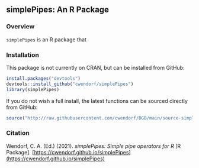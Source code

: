 
## simplePipes: An R Package

### Overview

`simplePipes` is an R package that 

### Installation

This package is not currently on CRAN, but can be installed from GitHub:

``` r
install.packages("devtools")
devtools::install_github("cwendorf/simplePipes")
library(simplePipes)
```

If you do not wish a full install, the latest functions can be sourced directly from GitHub:

```r
source("http://raw.githubusercontent.com/cwendorf/DGB/main/source-simplePipes.R")
```

### Citation

Wendorf, C. A. (Ed.) (2021). _simplePipes: Simple pipe operators for R_ [R Package]. [https://cwendorf.github.io/simplePipes](https://cwendorf.github.io/simplePipes)

